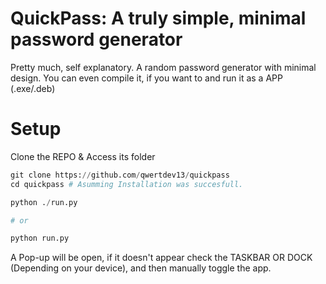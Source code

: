 # QuickPass: A truly simple, minimal password generator

Pretty much, self explanatory. A random password generator with minimal design. You can even compile it, if you want to and run it as a APP (.exe/.deb)

# Setup
Clone the REPO & Access its folder
```py
git clone https://github.com/qwertdev13/quickpass
cd quickpass # Asumming Installation was succesfull.
```
```py
python ./run.py

# or

python run.py
```

A Pop-up will be open, if it doesn't appear check the TASKBAR OR DOCK (Depending on your device), and then manually toggle the app.
